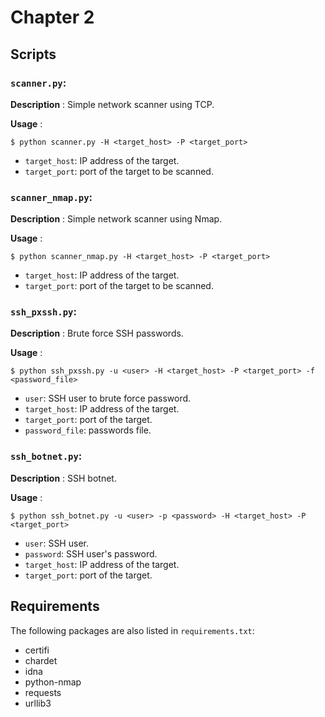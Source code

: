 # Chapter 2

## Scripts

### `scanner.py`:

**Description** : Simple network scanner using TCP.

**Usage** :

```
$ python scanner.py -H <target_host> -P <target_port>
```

* `target_host`: IP address of the target.
* `target_port`: port of the target to be scanned.

### `scanner_nmap.py`:

**Description** : Simple network scanner using Nmap.

**Usage** :

```
$ python scanner_nmap.py -H <target_host> -P <target_port>
```

* `target_host`: IP address of the target.
* `target_port`: port of the target to be scanned.

### `ssh_pxssh.py`:

**Description** : Brute force SSH passwords.

**Usage** :

```
$ python ssh_pxssh.py -u <user> -H <target_host> -P <target_port> -f <password_file>
```

* `user`: SSH user to brute force password.
* `target_host`: IP address of the target.
* `target_port`: port of the target.
* `password_file`: passwords file.

### `ssh_botnet.py`:

**Description** : SSH botnet.

**Usage** :

```
$ python ssh_botnet.py -u <user> -p <password> -H <target_host> -P <target_port>
```

* `user`: SSH user.
* `password`: SSH user's password.
* `target_host`: IP address of the target.
* `target_port`: port of the target.

## Requirements

The following packages are also listed in `requirements.txt`:

* certifi
* chardet
* idna
* python-nmap
* requests
* urllib3
